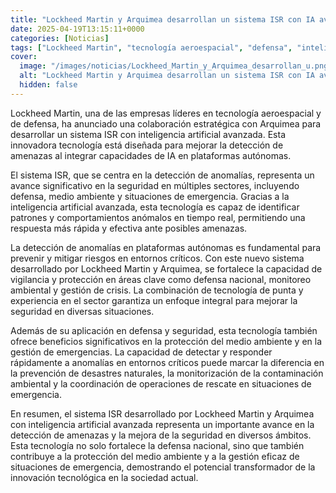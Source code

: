 ```yaml
---
title: "Lockheed Martin y Arquimea desarrollan un sistema ISR con IA avanzada para mejorar la detección de amenazas"
date: 2025-04-19T13:15:11+0000
categories: [Noticias]
tags: ["Lockheed Martin", "tecnología aeroespacial", "defensa", "inteligencia artificial", "sistema ISR", "detección de anomalías", "seguridad", "entornos críticos."]
cover:
  image: "/images/noticias/Lockheed_Martin_y_Arquimea_desarrollan_u.png"
  alt: "Lockheed Martin y Arquimea desarrollan un sistema ISR con IA avanzada para mejorar la detección de amenazas"
  hidden: false
---
```


Lockheed Martin, una de las empresas líderes en tecnología aeroespacial y de defensa, ha anunciado una colaboración estratégica con Arquimea para desarrollar un sistema ISR con inteligencia artificial avanzada. Esta innovadora tecnología está diseñada para mejorar la detección de amenazas al integrar capacidades de IA en plataformas autónomas. 

El sistema ISR, que se centra en la detección de anomalías, representa un avance significativo en la seguridad en múltiples sectores, incluyendo defensa, medio ambiente y situaciones de emergencia. Gracias a la inteligencia artificial avanzada, esta tecnología es capaz de identificar patrones y comportamientos anómalos en tiempo real, permitiendo una respuesta más rápida y efectiva ante posibles amenazas.

La detección de anomalías en plataformas autónomas es fundamental para prevenir y mitigar riesgos en entornos críticos. Con este nuevo sistema desarrollado por Lockheed Martin y Arquimea, se fortalece la capacidad de vigilancia y protección en áreas clave como defensa nacional, monitoreo ambiental y gestión de crisis. La combinación de tecnología de punta y experiencia en el sector garantiza un enfoque integral para mejorar la seguridad en diversas situaciones.

Además de su aplicación en defensa y seguridad, esta tecnología también ofrece beneficios significativos en la protección del medio ambiente y en la gestión de emergencias. La capacidad de detectar y responder rápidamente a anomalías en entornos críticos puede marcar la diferencia en la prevención de desastres naturales, la monitorización de la contaminación ambiental y la coordinación de operaciones de rescate en situaciones de emergencia.

En resumen, el sistema ISR desarrollado por Lockheed Martin y Arquimea con inteligencia artificial avanzada representa un importante avance en la detección de amenazas y la mejora de la seguridad en diversos ámbitos. Esta tecnología no solo fortalece la defensa nacional, sino que también contribuye a la protección del medio ambiente y a la gestión eficaz de situaciones de emergencia, demostrando el potencial transformador de la innovación tecnológica en la sociedad actual.

